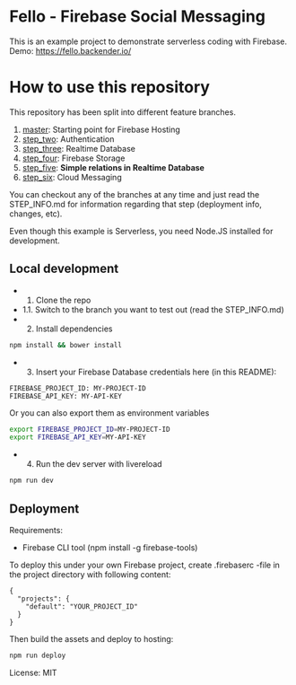 # Fello - Firebase Social Messaging

This is an example project to demonstrate serverless coding with Firebase.
Demo: https://fello.backender.io/

# How to use this repository

This repository has been split into different feature branches.

1. [master](https://github.com/jerryjj/fello/tree/master): Starting point for Firebase Hosting
2. [step_two](https://github.com/jerryjj/fello/tree/step_two): Authentication
3. [step_three](https://github.com/jerryjj/fello/tree/step_three): Realtime Database
4. [step_four](https://github.com/jerryjj/fello/tree/step_four): Firebase Storage
5. [step_five](https://github.com/jerryjj/fello/tree/step_five): **Simple relations in Realtime Database**
6. [step_six](https://github.com/jerryjj/fello/tree/step_six): Cloud Messaging

You can checkout any of the branches at any time and just read the STEP_INFO.md
for information regarding that step (deployment info, changes, etc).

Even though this example is Serverless, you need Node.JS installed for development.

## Local development

* 1. Clone the repo
* 1.1. Switch to the branch you want to test out (read the STEP_INFO.md)
* 2. Install dependencies

```sh
npm install && bower install
```
* 3. Insert your Firebase Database credentials here (in this README):

```
FIREBASE_PROJECT_ID: MY-PROJECT-ID
FIREBASE_API_KEY: MY-API-KEY
```

Or you can also export them as environment variables

```sh
export FIREBASE_PROJECT_ID=MY-PROJECT-ID
export FIREBASE_API_KEY=MY-API-KEY
```

* 4. Run the dev server with livereload

```sh
npm run dev
```

## Deployment

Requirements:
* Firebase CLI tool (npm install -g firebase-tools)

To deploy this under your own Firebase project,
create .firebaserc -file in the project directory
with following content:

```
{
  "projects": {
    "default": "YOUR_PROJECT_ID"
  }
}
```

Then build the assets and deploy to hosting:

```sh
npm run deploy
```

License: MIT
